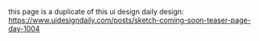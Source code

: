 this page is a duplicate of this ui design daily design:
https://www.uidesigndaily.com/posts/sketch-coming-soon-teaser-page-day-1004
